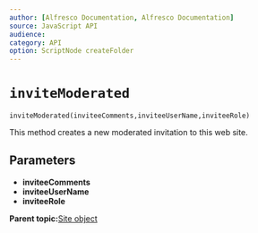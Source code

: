 ```yaml
---
author: [Alfresco Documentation, Alfresco Documentation]
source: JavaScript API
audience: 
category: API
option: ScriptNode createFolder
---
```


# `inviteModerated`

`inviteModerated(inviteeComments,inviteeUserName,inviteeRole)`

This method creates a new moderated invitation to this web site.

## Parameters

-   **inviteeComments**
-   **inviteeUserName**
-   **inviteeRole**

**Parent topic:**[Site object](../references/API-JS-Site.md)

